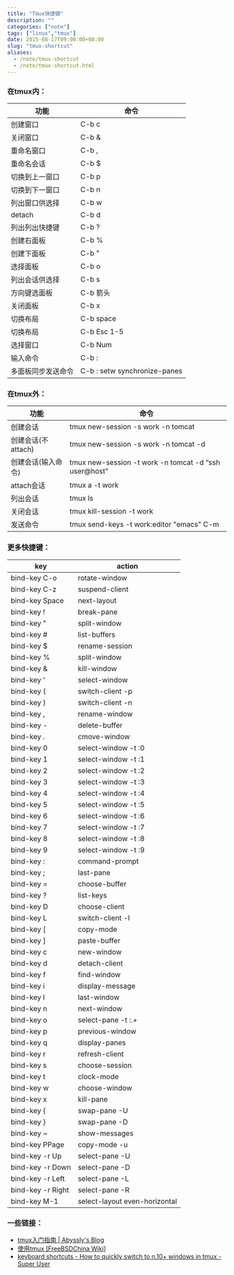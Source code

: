 ```yaml
---
title: "Tmux快捷键"
description: ""
categories: ["note"]
tags: ["linux","tmux"]
date: 2015-08-17T09:00:00+08:00
slug: "tmux-shortcut"
aliases:
  - /note/tmux-shortcut
  - /note/tmux-shortcut.html
---
```


### 在tmux内：

|        功能        |             命令             |
|--------------------|------------------------------|
| 创建窗口           | C-b c                        |
| 关闭窗口           | C-b &                        |
| 重命名窗口         | C-b ,                        |
| 重命名会话         | C-b $                        |
| 切换到上一窗口     | C-b p                        |
| 切换到下一窗口     | C-b n                        |
| 列出窗口供选择     | C-b w                        |
| detach             | C-b d                        |
| 列出列出快捷键     | C-b ?                        |
| 创建右面板         | C-b %                        |
| 创建下面板         | C-b "                        |
| 选择面板           | C-b o                        |
| 列出会话供选择        | C-b s                        |
| 方向键选面板       | C-b 箭头                     |
| 关闭面板           | C-b x                        |
| 切换布局           | C-b space                    |
| 切换布局           | C-b Esc 1-5                  |
| 选择窗口           | C-b Num                      |
| 输入命令           | C-b :                        |
| 多面板同步发送命令 | C-b : setw synchronize-panes |

<!-- more -->

### 在tmux外：

|        功能        |                          命令                         |
|--------------------|-------------------------------------------------------|
| 创建会话           | tmux new-session -s work -n tomcat                    |
| 创建会话(不attach) | tmux new-session -s work -n tomcat -d                 |
| 创建会话(输入命令) | tmux new-session -t work -n tomcat -d “ssh user@host” |
| attach会话         | tmux a -t work                                   |
| 列出会话           | tmux ls                                               |
| 关闭会话           | tmux kill-session -t work                             |
| 发送命令           | tmux send-keys -t work:editor "emacs" C-m             |

### 更多快捷键：

|         key         |             action            |
|---------------------|-------------------------------|
| bind-key        C-o | rotate-window                 |
| bind-key        C-z | suspend-client                |
| bind-key      Space | next-layout                   |
| bind-key          ! | break-pane                    |
| bind-key          " | split-window                  |
| bind-key          # | list-buffers                  |
| bind-key          $ | rename-session                |
| bind-key          % | split-window                  |
| bind-key          & | kill-window                   |
| bind-key          ' | select-window                 |
| bind-key          ( | switch-client -p              |
| bind-key          ) | switch-client -n              |
| bind-key          , | rename-window                 |
| bind-key          - | delete-buffer                 |
| bind-key          . | cmove-window                  |
| bind-key          0 | select-window -t :0           |
| bind-key          1 | select-window -t :1           |
| bind-key          2 | select-window -t :2           |
| bind-key          3 | select-window -t :3           |
| bind-key          4 | select-window -t :4           |
| bind-key          5 | select-window -t :5           |
| bind-key          6 | select-window -t :6           |
| bind-key          7 | select-window -t :7           |
| bind-key          8 | select-window -t :8           |
| bind-key          9 | select-window -t :9           |
| bind-key          : | command-prompt                |
| bind-key          ; | last-pane                     |
| bind-key          = | choose-buffer                 |
| bind-key          ? | list-keys                     |
| bind-key          D | choose-client                 |
| bind-key          L | switch-client -l              |
| bind-key          [ | copy-mode                     |
| bind-key          ] | paste-buffer                  |
| bind-key          c | new-window                    |
| bind-key          d | detach-client                 |
| bind-key          f | find-window                   |
| bind-key          i | display-message               |
| bind-key          l | last-window                   |
| bind-key          n | next-window                   |
| bind-key          o | select-pane -t :.+            |
| bind-key          p | previous-window               |
| bind-key          q | display-panes                 |
| bind-key          r | refresh-client                |
| bind-key          s | choose-session                |
| bind-key          t | clock-mode                    |
| bind-key          w | choose-window                 |
| bind-key          x | kill-pane                     |
| bind-key          { | swap-pane -U                  |
| bind-key          } | swap-pane -D                  |
| bind-key          ~ | show-messages                 |
| bind-key      PPage | copy-mode -u                  |
| bind-key -r      Up | select-pane -U                |
| bind-key -r    Down | select-pane -D                |
| bind-key -r    Left | select-pane -L                |
| bind-key -r   Right | select-pane -R                |
| bind-key        M-1 | select-layout even-horizontal |

### 一些链接：

- [tmux入门指南 | Abyssly's Blog](http://abyssly.com/2013/11/04/tmux_intro/)
- [使用tmux [FreeBSDChina Wiki]](https://wiki.freebsdchina.org/software/t/tmux)
- [keyboard shortcuts - How to quickly switch to n.10+ windows in tmux - Super User](http://superuser.com/questions/755634/how-to-quickly-switch-to-n-10-windows-in-tmux)

